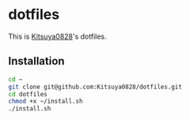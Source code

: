 # dotfiles

This is [Kitsuya0828](https://github.com/Kitsuya0828)'s dotfiles.

## Installation

```bash
cd ~
git clone git@github.com:Kitsuya0828/dotfiles.git
cd dotfiles
chmod +x ~/install.sh
./install.sh
```

